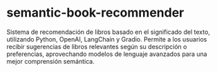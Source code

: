 # semantic-book-recommender
Sistema de recomendación de libros basado en el significado del texto, utilizando Python, OpenAI, LangChain y Gradio. Permite a los usuarios recibir sugerencias de libros relevantes según su descripción o preferencias, aprovechando modelos de lenguaje avanzados para una mejor comprensión semántica.
